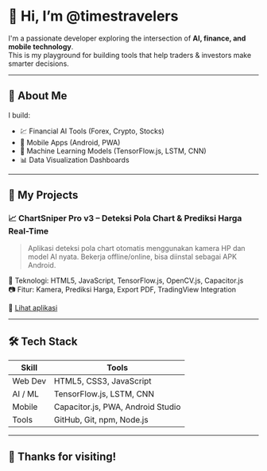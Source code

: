 # 👋 Hi, I’m @timestravelers

I'm a passionate developer exploring the intersection of **AI, finance, and mobile technology**.  
This is my playground for building tools that help traders & investors make smarter decisions.

---

## 🧠 About Me

I build:
- 💹 Financial AI Tools (Forex, Crypto, Stocks)
- 📱 Mobile Apps (Android, PWA)
- 🤖 Machine Learning Models (TensorFlow.js, LSTM, CNN)
- 📊 Data Visualization Dashboards

---

## 🚀 My Projects

### 📈 ChartSniper Pro v3 – Deteksi Pola Chart & Prediksi Harga Real-Time
> Aplikasi deteksi pola chart otomatis menggunakan kamera HP dan model AI nyata. Bekerja offline/online, bisa diinstal sebagai APK Android.

🔧 Teknologi: HTML5, JavaScript, TensorFlow.js, OpenCV.js, Capacitor.js  
📷 Fitur: Kamera, Prediksi Harga, Export PDF, TradingView Integration

🔗 [Lihat aplikasi](https://github.com/timestravelers/ChartSniper) 

---

## 🛠️ Tech Stack

| Skill | Tools |
|------|-------|
| Web Dev | HTML5, CSS3, JavaScript |
| AI / ML | TensorFlow.js, LSTM, CNN |
| Mobile | Capacitor.js, PWA, Android Studio |
| Tools | GitHub, Git, npm, Node.js |

---

## 🙌 Thanks for visiting!
